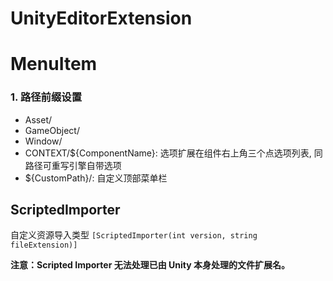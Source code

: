 # UnityEditorExtension
# MenuItem

### 1. 路径前缀设置

- Asset/
- GameObject/
- Window/
- CONTEXT/${ComponentName}: 选项扩展在组件右上角三个点选项列表, 同路径可重写引擎自带选项
- ${CustomPath}/: 自定义顶部菜单栏



## ScriptedImporter

自定义资源导入类型 ``[ScriptedImporter(int version, string fileExtension)]``

**注意：Scripted Importer 无法处理已由 Unity 本身处理的文件扩展名。**